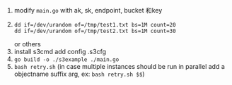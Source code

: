 1. modify `main.go` with ak, sk, endpoint, bucket 和key
2. ```
   dd if=/dev/urandom of=/tmp/test1.txt bs=1M count=20
   dd if=/dev/urandom of=/tmp/test2.txt bs=1M count=30
   ```
     or others
3. install s3cmd add config .s3cfg
4. `go build -o ./s3example ./main.go`
5. `bash retry.sh`
   (in case multiple instances should be run in parallel add a objectname suffix arg, ex: `bash retry.sh $$`)
